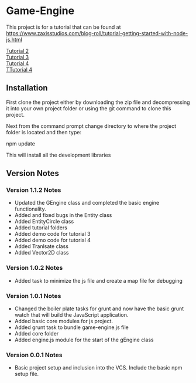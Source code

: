 # Game-Engine

This project is for a tutorial that can be found at https://www.zaxisstudios.com/blog-roll/tutorial-getting-started-with-node-js.html

<a href="https://www.zaxisstudios.com/blog-roll/next-steps-in-nodejs-grunt.html">Tutorial 2</a><br />
<a href="https://www.zaxisstudios.com/blog-roll/tutorial-javascript-game-loop.html">Tutorial 3</a><br />
<a href="https://www.zaxisstudios.com/blog-roll/tutorial-drawing-and-updating-with-canvas.html">Tutorial 4</a><br />
<a href="https://www.zaxisstudios.com/blog-roll/tutorial-more-canvas.html">TTutorial 4</a><br />

## Installation

First clone the project either by downloading the zip file and decompressing it into your own project folder or using the git command to clone this project.

Next from the command prompt change directory to where the project folder is located and then type:

npm update

This will install all the development libraries 

## Version Notes

### Version 1.1.2 Notes
* Updated the GEngine class and completed the basic engine functionality.
* Added and fixed bugs in the Entity class
* Added EntityCircle class
* Added tutorial folders
* Added demo code for tutorial 3
* Added demo code for tutorial 4
* Added Tranlsate class
* Added Vector2D class

### Version 1.0.2 Notes
* Added task to minimize the js file and create a map file for debugging

### Version 1.0.1 Notes
* Changed the boiler plate tasks for grunt and now have the basic grunt watch that will build the JavaScript application.
* Added basic core modules for js project.
* Added grunt task to bundle game-engine.js file
* Added core folder
* Added engine.js module for the start of the gEngine class

### Version 0.0.1 Notes

* Basic project setup and inclusion into the VCS.  Include the basic npm setup file.
